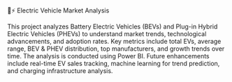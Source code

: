 🚗⚡ Electric Vehicle Market Analysis

This project analyzes Battery Electric Vehicles (BEVs) and Plug-in Hybrid Electric Vehicles (PHEVs) to understand market trends, technological advancements, and adoption rates. Key metrics include total EVs, average range, BEV & PHEV distribution, top manufacturers, and growth trends over time. The analysis is conducted using  Power BI. Future enhancements include real-time EV sales tracking, machine learning for trend prediction, and charging infrastructure analysis.
